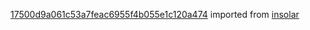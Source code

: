[17500d9a061c53a7feac6955f4b055e1c120a474](https://github.com/insolar/insolar/commit/17500d9a061c53a7feac6955f4b055e1c120a474) imported from [insolar](https://github.com/insolar/insolar)
